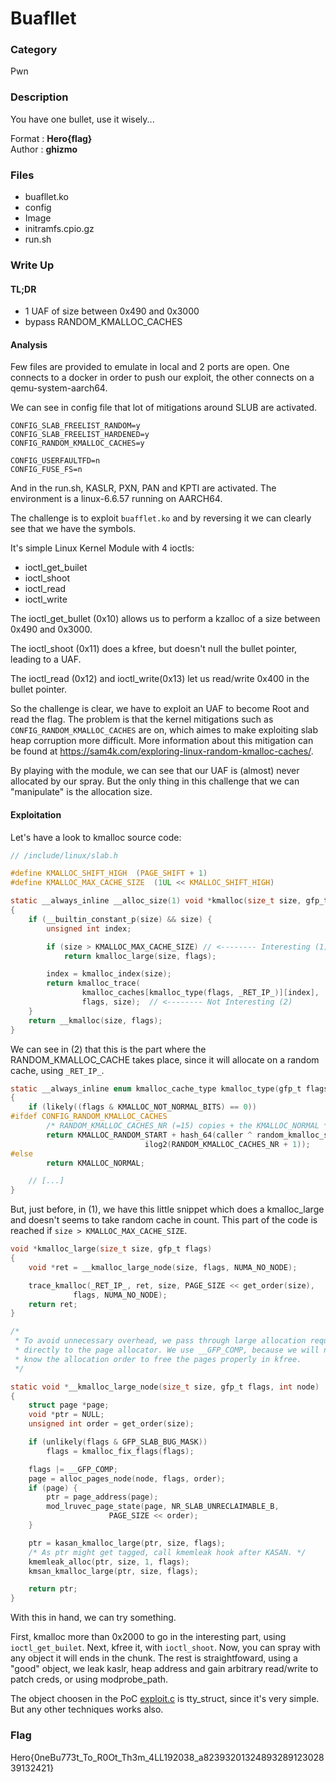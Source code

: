 # Buafllet

### Category

Pwn

### Description

You have one bullet, use it wisely...

Format : **Hero{flag}**<br>
Author : **ghizmo**

### Files

- buafllet.ko
- config
- Image
- initramfs.cpio.gz
- run.sh


### Write Up

#### TL;DR

- 1 UAF of size between 0x490 and 0x3000
- bypass RANDOM_KMALLOC_CACHES


#### Analysis

Few files are provided to emulate in local and 2 ports are open.
One connects to a docker in order to push our exploit, the other connects on a qemu-system-aarch64.

We can see in config file that lot of mitigations around SLUB are activated.
```
CONFIG_SLAB_FREELIST_RANDOM=y
CONFIG_SLAB_FREELIST_HARDENED=y
CONFIG_RANDOM_KMALLOC_CACHES=y

CONFIG_USERFAULTFD=n
CONFIG_FUSE_FS=n
```

And in the run.sh, KASLR, PXN, PAN and KPTI are activated.
The environment is a linux-6.6.57 running on AARCH64.

The challenge is to exploit `buafflet.ko` and by reversing it we can clearly see that we have the symbols.

It's simple Linux Kernel Module with 4 ioctls:
- ioctl_get_builet
- ioctl_shoot
- ioctl_read
- ioctl_write

The ioctl_get_bullet (0x10) allows us to perform a kzalloc of a size between 0x490 and 0x3000.

The ioctl_shoot (0x11) does a kfree, but doesn't null the bullet pointer, leading to a UAF.

The ioctl_read (0x12) and ioctl_write(0x13) let us read/write 0x400 in the bullet pointer.

So the challenge is clear, we have to exploit an UAF to become Root and read the flag.
The problem is that the kernel mitigations such as `CONFIG_RANDOM_KMALLOC_CACHES` are on, which aimes to make exploiting slab heap corruption more difficult. More information about this mitigation can be found at https://sam4k.com/exploring-linux-random-kmalloc-caches/.

By playing with the module, we can see that our UAF is (almost) never allocated by our spray. But the only thing in this challenge that we can "manipulate" is the allocation size.

#### Exploitation

Let's have a look to kmalloc source code:

```c
// /include/linux/slab.h

#define KMALLOC_SHIFT_HIGH	(PAGE_SHIFT + 1)
#define KMALLOC_MAX_CACHE_SIZE	(1UL << KMALLOC_SHIFT_HIGH)

static __always_inline __alloc_size(1) void *kmalloc(size_t size, gfp_t flags)
{
	if (__builtin_constant_p(size) && size) {
		unsigned int index;

		if (size > KMALLOC_MAX_CACHE_SIZE) // <-------- Interesting (1)
			return kmalloc_large(size, flags);

		index = kmalloc_index(size);
		return kmalloc_trace(
				kmalloc_caches[kmalloc_type(flags, _RET_IP_)][index],
				flags, size);  // <-------- Not Interesting (2)
	}
	return __kmalloc(size, flags);
}
```

We can see in (2) that this is the part where the RANDOM_KMALLOC_CACHE takes place, since it will allocate on a random cache, using `_RET_IP_`.

```c
static __always_inline enum kmalloc_cache_type kmalloc_type(gfp_t flags, unsigned long caller)
{
	if (likely((flags & KMALLOC_NOT_NORMAL_BITS) == 0))
#ifdef CONFIG_RANDOM_KMALLOC_CACHES
		/* RANDOM_KMALLOC_CACHES_NR (=15) copies + the KMALLOC_NORMAL */
		return KMALLOC_RANDOM_START + hash_64(caller ^ random_kmalloc_seed,
						      ilog2(RANDOM_KMALLOC_CACHES_NR + 1));
#else
		return KMALLOC_NORMAL;

	// [...]
}
```

But, just before, in (1), we have this little snippet which does a kmalloc_large and doesn't seems to take random cache in count. This part of the code is reached if `size > KMALLOC_MAX_CACHE_SIZE`.

```c
void *kmalloc_large(size_t size, gfp_t flags)
{
	void *ret = __kmalloc_large_node(size, flags, NUMA_NO_NODE);

	trace_kmalloc(_RET_IP_, ret, size, PAGE_SIZE << get_order(size),
		      flags, NUMA_NO_NODE);
	return ret;
}
```

```c
/*
 * To avoid unnecessary overhead, we pass through large allocation requests
 * directly to the page allocator. We use __GFP_COMP, because we will need to
 * know the allocation order to free the pages properly in kfree.
 */

static void *__kmalloc_large_node(size_t size, gfp_t flags, int node)
{
	struct page *page;
	void *ptr = NULL;
	unsigned int order = get_order(size);

	if (unlikely(flags & GFP_SLAB_BUG_MASK))
		flags = kmalloc_fix_flags(flags);

	flags |= __GFP_COMP;
	page = alloc_pages_node(node, flags, order);
	if (page) {
		ptr = page_address(page);
		mod_lruvec_page_state(page, NR_SLAB_UNRECLAIMABLE_B,
				      PAGE_SIZE << order);
	}

	ptr = kasan_kmalloc_large(ptr, size, flags);
	/* As ptr might get tagged, call kmemleak hook after KASAN. */
	kmemleak_alloc(ptr, size, 1, flags);
	kmsan_kmalloc_large(ptr, size, flags);

	return ptr;
}
```

With this in hand, we can try something.

First, kmalloc more than 0x2000 to go in the interesting part, using `ioctl_get_builet`.
Next, kfree it, with `ioctl_shoot`.
Now, you can spray with any object it will ends in the chunk.
The rest is straightfoward, using a "good" object, we leak kaslr, heap address and gain arbitrary read/write to patch creds, or using modprobe_path.

The object choosen in the PoC [exploit.c](exploit/exploit.c) is tty_struct, since it's very simple. But any other techniques works also.




### Flag

Hero{0neBu773t_To_R0Ot_Th3m_4LL192038_a8239320132489328912302839132421}

